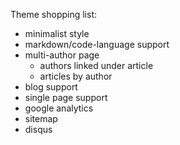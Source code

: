Theme shopping list:
* minimalist style
* markdown/code-language support
* multi-author page
    * authors linked under article
    * articles by author
* blog support
* single page support
* google analytics
* sitemap
* disqus

